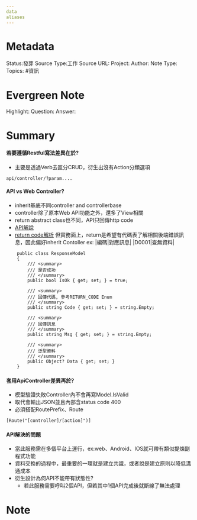 ```yaml
---
data
aliases
---
```

# Metadata
Status:發芽
Source Type:工作
Source URL:
Project:
Author:
Note Type:
Topics:
#資訊 
# Evergreen Note
Highlight:
Question:
Answer:
# Summary

#### 若要遵循Restful寫法差異在於?
- 主要是透過Verb去區分CRUD，衍生出沒有Action分類選項
```
api/controller/?param....
```
#### API vs Web Controller?
  - inherit基底不同controller and controllerbase
  - controller除了原本Web API功能之外，還多了View相關
  - return abstract class也不同，API只回傳http code
  - [API解說](https://blog.miniasp.com/post/2019/09/16/ASPNET-Core-22-Web-API-Tips-and-Tricks)
  - [return code解析](https://www.cnblogs.com/landeanfen/p/5501487.html)
但實務面上，return是希望有代碼表了解相關後端錯誤訊息，因此偏好inherit Contoller
ex:
|編碼|對應訊息|
|D0001|查無資料|
```
    public class ResponseModel
    {
        /// <summary>
        /// 是否成功
        /// </summary>
        public bool IsOk { get; set; } = true;

        /// <summary>
        /// 回傳代碼, 參考RETURN_CODE Enum
        /// </summary>
        public string Code { get; set; } = string.Empty;

        /// <summary>
        /// 回傳訊息
        /// </summary>
        public string Msg { get; set; } = string.Empty;

        /// <summary>
        /// 泛型資料
        /// </summary>
        public Object? Data { get; set; }
    }
```
#### 套用ApiController差異再於?
  - 模型驗證失敗Controller內不會再寫Model.IsValid 
  - 取代會輸出JSON並且內部含status code 400
  - 必須搭配RoutePrefix、Route
```
[Route("[controller]/[action]")]  
```
#### API解決的問題
- 當此服務需在多個平台上運行，ex:web、Android、IOS就可帶有類似提煉副程式功能 
- 資料交換的過程中，最重要的一環就是建立共識，或者說是建立原則以降低溝通成本
- 衍生設計為何API不能帶有狀態性?
  - 若此服務需要呼叫2個API，但若其中1個API完成後就斷線了無法處理


# Note
